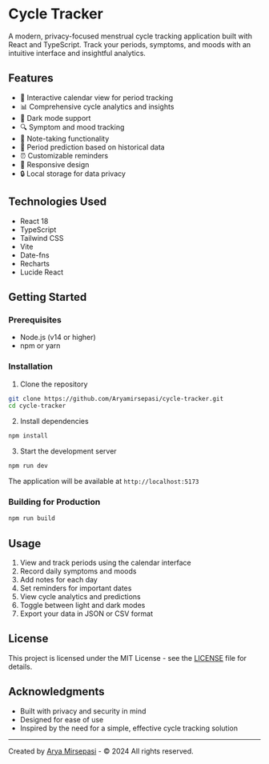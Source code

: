 # Cycle Tracker

A modern, privacy-focused menstrual cycle tracking application built with React and TypeScript. Track your periods, symptoms, and moods with an intuitive interface and insightful analytics.

## Features

- 📅 Interactive calendar view for period tracking
- 📊 Comprehensive cycle analytics and insights
- 🌙 Dark mode support
- 🔍 Symptom and mood tracking
- 📝 Note-taking functionality
- 🔮 Period prediction based on historical data
- ⏰ Customizable reminders
- 📱 Responsive design
- 🔒 Local storage for data privacy

## Technologies Used

- React 18
- TypeScript
- Tailwind CSS
- Vite
- Date-fns
- Recharts
- Lucide React

## Getting Started

### Prerequisites

- Node.js (v14 or higher)
- npm or yarn

### Installation

1. Clone the repository
```bash
git clone https://github.com/Aryamirsepasi/cycle-tracker.git
cd cycle-tracker
```

2. Install dependencies
```bash
npm install
```

3. Start the development server
```bash
npm run dev
```

The application will be available at `http://localhost:5173`

### Building for Production

```bash
npm run build
```

## Usage

1. View and track periods using the calendar interface
2. Record daily symptoms and moods
3. Add notes for each day
4. Set reminders for important dates
5. View cycle analytics and predictions
6. Toggle between light and dark modes
7. Export your data in JSON or CSV format

## License

This project is licensed under the MIT License - see the [LICENSE](LICENSE) file for details.

## Acknowledgments

- Built with privacy and security in mind
- Designed for ease of use
- Inspired by the need for a simple, effective cycle tracking solution

---

Created by [Arya Mirsepasi](https://aryamirsepasi.com) - © 2024 All rights reserved.
